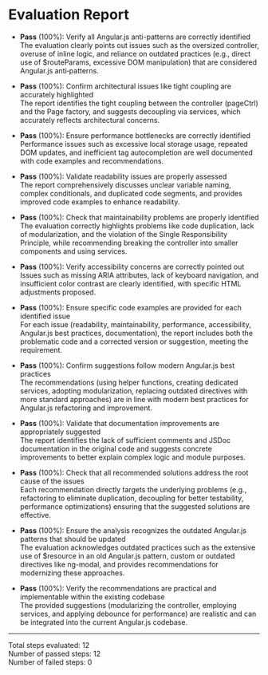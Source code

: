 # Evaluation Report

- **Pass** (100%): Verify all Angular.js anti-patterns are correctly identified  
  The evaluation clearly points out issues such as the oversized controller, overuse of inline logic, and reliance on outdated practices (e.g., direct use of $routeParams, excessive DOM manipulation) that are considered Angular.js anti‐patterns.

- **Pass** (100%): Confirm architectural issues like tight coupling are accurately highlighted  
  The report identifies the tight coupling between the controller (pageCtrl) and the Page factory, and suggests decoupling via services, which accurately reflects architectural concerns.

- **Pass** (100%): Ensure performance bottlenecks are correctly identified  
  Performance issues such as excessive local storage usage, repeated DOM updates, and inefficient tag autocompletion are well documented with code examples and recommendations.

- **Pass** (100%): Validate readability issues are properly assessed  
  The report comprehensively discusses unclear variable naming, complex conditionals, and duplicated code segments, and provides improved code examples to enhance readability.

- **Pass** (100%): Check that maintainability problems are properly identified  
  The evaluation correctly highlights problems like code duplication, lack of modularization, and the violation of the Single Responsibility Principle, while recommending breaking the controller into smaller components and using services.

- **Pass** (100%): Verify accessibility concerns are correctly pointed out  
  Issues such as missing ARIA attributes, lack of keyboard navigation, and insufficient color contrast are clearly identified, with specific HTML adjustments proposed.

- **Pass** (100%): Ensure specific code examples are provided for each identified issue  
  For each issue (readability, maintainability, performance, accessibility, Angular.js best practices, documentation), the report includes both the problematic code and a corrected version or suggestion, meeting the requirement.

- **Pass** (100%): Confirm suggestions follow modern Angular.js best practices  
  The recommendations (using helper functions, creating dedicated services, adopting modularization, replacing outdated directives with more standard approaches) are in line with modern best practices for Angular.js refactoring and improvement.

- **Pass** (100%): Validate that documentation improvements are appropriately suggested  
  The report identifies the lack of sufficient comments and JSDoc documentation in the original code and suggests concrete improvements to better explain complex logic and module purposes.

- **Pass** (100%): Check that all recommended solutions address the root cause of the issues  
  Each recommendation directly targets the underlying problems (e.g., refactoring to eliminate duplication, decoupling for better testability, performance optimizations) ensuring that the suggested solutions are effective.

- **Pass** (100%): Ensure the analysis recognizes the outdated Angular.js patterns that should be updated  
  The evaluation acknowledges outdated practices such as the extensive use of $resource in an old Angular.js pattern, custom or outdated directives like ng-modal, and provides recommendations for modernizing these approaches.

- **Pass** (100%): Verify the recommendations are practical and implementable within the existing codebase  
  The provided suggestions (modularizing the controller, employing services, and applying debounce for performance) are realistic and can be integrated into the current Angular.js codebase.

---

Total steps evaluated: 12  
Number of passed steps: 12  
Number of failed steps: 0